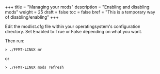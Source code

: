 +++
title = "Managing your mods"
description = "Enabling and disabling mods"
weight = 25
draft = false
toc = false
bref = "This is a temporary way of disabling/enabling"
+++

Edit the modlist.cfg file within your operatingsystem's configuration directory. 
Set Enabled to True or False depending on what you want.

 Then run:
 ```
 > ./FFMT-LINUX mr
 ```
 or
 ```
 > ./FFMT-LINUX mods refresh
 ```
